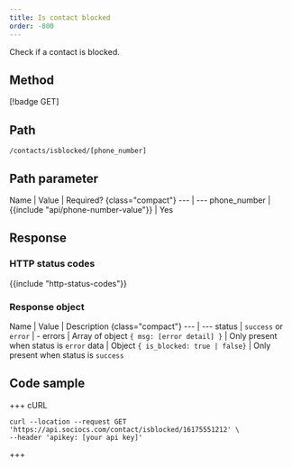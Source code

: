 ```yaml
---
title: Is contact blocked
order: -800
---
```


Check if a contact is blocked.

## Method

[!badge GET]

## Path

`/contacts/isblocked/[phone_number]`

## Path parameter

Name | Value | Required? {class="compact"}
--- | ---
phone_number | {{include "api/phone-number-value"}} | Yes

## Response

### HTTP status codes

{{include "http-status-codes"}}

### Response object

Name | Value | Description {class="compact"}
--- | ---
status | `success` or `error` | -
errors | Array of object `{ msg: [error detail] }` | Only present when status is `error`
data | Object `{ is_blocked: true | false}` | Only present when status is `success`

## Code sample

+++ cURL

```shell
curl --location --request GET 'https://api.sociocs.com/contact/isblocked/16175551212' \
--header 'apikey: [your api key]'
```

+++
